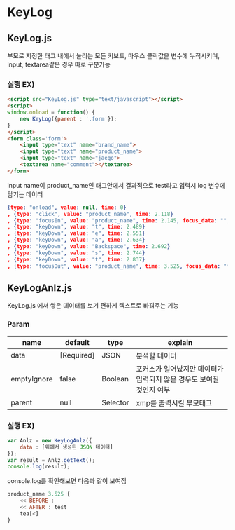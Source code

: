 # KeyLog

## KeyLog.js

부모로 지정한 태그 내에서 눌리는 모든 키보드, 마우스 클릭값을 변수에 누적시키며, input, textarea같은 경우 따로 구분가능

### 실행 EX)

```html
<script src="KeyLog.js" type="text/javascript"></script>
<script>
window.onload = function() {
    new KeyLog({parent : '.form'});
}
</script>
<form class='form'>
	<input type="text" name="brand_name">
	<input type="text" name="product_name">
	<input type="text" name="jaego">
	<textarea name="comment"></textarea>
</form>
```

input name이 product_name인 태그안에서 결과적으로 test라고 입력시 log 변수에 담기는 데이터

```json
{type: "onload", value: null, time: 0}
, {type: "click", value: "product_name", time: 2.118}
, {type: "focusIn", value: "product_name", time: 2.145, focus_data: "", tag: "INPUT"}
, {type: "keyDown", value: "t", time: 2.489}
, {type: "keyDown", value: "e", time: 2.551}
, {type: "keyDown", value: "a", time: 2.634}
, {type: "keyDown", value: "Backspace", time: 2.692}
, {type: "keyDown", value: "s", time: 2.744}
, {type: "keyDown", value: "t", time: 2.837}
, {type: "focusOut", value: "product_name", time: 3.525, focus_data: "test", tag: "INPUT"}
```



## KeyLogAnlz.js

KeyLog.js 에서 쌓은 데이터를 보기 편하게 텍스트로 바꿔주는 기능

### Param

| name        | default    | type     | explain                                                      |
| ----------- | ---------- | -------- | ------------------------------------------------------------ |
| data        | [Required] | JSON     | 분석할 데이터                                                |
| emptyIgnore | false      | Boolean  | 포커스가 일어났지만 데이터가 입력되지 않은 경우도 보여질것인지 여부 |
| parent      | null       | Selector | xmp를 출력시킬 부모태그                                      |



### 실행 EX)

```javascript 
var Anlz = new KeyLogAnlz({
    data : [위에서 생성된 JSON 데이터]
});
var result = Anlz.getText();
console.log(result);
```

console.log를 확인해보면 다음과 같이 보여짐


```javascript
product_name 3.525 {
    << BEFORE :
    << AFTER : test
    tea[<]
}
```

